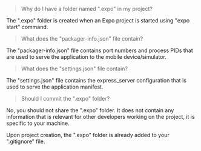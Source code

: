 > Why do I have a folder named ".expo" in my project?

The ".expo" folder is created when an Expo project is started using "expo start" command.

> What does the "packager-info.json" file contain?

The "packager-info.json" file contains port numbers and process PIDs that are used to serve the application to the mobile device/simulator.

> What does the "settings.json" file contain?

The "settings.json" file contains the express_server configuration that is used to serve the application manifest.

> Should I commit the ".expo" folder?

No, you should not share the ".expo" folder. It does not contain any information that is relevant for other developers working on the project, it is specific to your machine.

Upon project creation, the ".expo" folder is already added to your ".gitignore" file.

